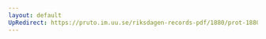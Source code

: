 ```yaml
---
layout: default
UpRedirect: https://pruto.im.uu.se/riksdagen-records-pdf/1880/prot-1880--fk--012.pdf
---
```

